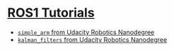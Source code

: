 # [ROS1 Tutorials](http://wiki.ros.org/ROS/Tutorials)

- [`simple_arm` from Udacity Robotics Nanodegree](./simple_arm/README.md)
- [`kalman_filters` from Udacity Robotics Nanodegree](./kalman_filters/README.md)
